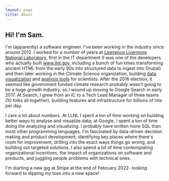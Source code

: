 ```yaml
---
layout: page
title: About
---
```


## Hi! I'm Sam.

I'm (apparently) a software engineer. I've been working in the industry since around 2012. I worked for a number of years at [Lawrence Livermore National Laboratory](https://www.llnl.gov), first in the IT department (I was one of the developers who actually built www.llnl.gov, including a bunch of fun times transforming ancient HTML from the early 90s into structured data to ingest into Drupal) and then later working in the Climate Science organization, building [data visualization](https://www.github.com/cdat/vcs) and [analysis tools](https://www.github.com/cdat/cdms) for scientists. After the 2016 election, it seemed like government funded climate research probably wasn't going to be a huge growth industry, so I wound up moving to Google Search in early 2017. At Search, I grew from an IC to a Tech Lead Manager of three teams (10 folks all together), building features and infrastructure for billions of hits per day.

I care a lot about numbers. At LLNL I spent a ton of time working on building better ways to analyse and visualize data; at Google, I spent a ton of time doing the analyzing and visualizing. I probably have written more SQL than most other programming languages. I'm fascinated by data-driven decision making and product development; identifying key places where there's room for improvement, drilling into the exact ways things go wrong, and building out targeted solutions. I also spend a lot of time contemplating organizational incentives, the impact of organizations on software and products, and juggling people problems with technical ones. 

I'm starting a new gig at Stripe at the end of February 2022- looking forward to dipping my toes into a new space!
